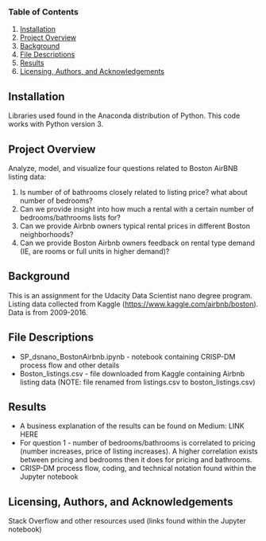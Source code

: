 ### Table of Contents

1. [Installation](#installation)
2. [Project Overview](#overview)
3. [Background](#background)
4. [File Descriptions](#descriptions)
5. [Results](#results)
6. [Licensing, Authors, and Acknowledgements](#licensing)

## Installation<a name="installation"></a>

Libraries used found in the Anaconda distribution of Python. This code works with Python version 3.

## Project Overview<a name="overview"></a>
Analyze, model, and visualize four questions related to Boston AirBNB listing data:
1. Is number of of bathrooms closely related to listing price? what about number of bedrooms?
2. Can we provide insight into how much a rental with a certain number of bedrooms/bathrooms lists for?
3. Can we provide Airbnb owners typical rental prices in different Boston neighborhoods? 
4. Can we provide Boston Airbnb owners feedback on rental type demand (IE, are rooms or full units in higher demand)?

## Background<a name="background"></a> 
This is an assignment for the Udacity Data Scientist nano degree program. 
Listing data collected from Kaggle (https://www.kaggle.com/airbnb/boston). Data is from 2009-2016. 

## File Descriptions<a name="descriptions"></a> 
- SP_dsnano_BostonAirbnb.ipynb - notebook containing CRISP-DM process flow and other details 
- Boston_listings.csv - file downloaded from Kaggle containing Airbnb listing data (NOTE: file renamed from listings.csv to boston_listings.csv)

## Results<a name="results"></a> 
- A business explanation of the results can be found on Medium: LINK HERE
- For question 1 - number of bedrooms/bathrooms is correlated to pricing (number increases, price of listing increases). A higher correlation exists between pricing and bedrooms then it does for pricing and bathrooms.
- CRISP-DM process flow, coding, and technical notation found within the Jupyter notebook

## Licensing, Authors, and Acknowledgements<a name="licensing"></a> 
Stack Overflow and other resources used (links found within the Jupyter notebook)
